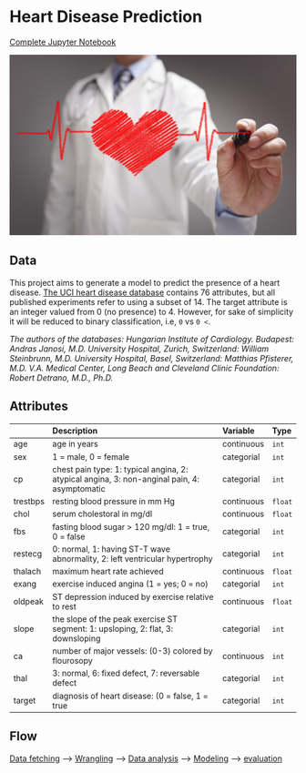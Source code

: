 # Heart Disease Prediction

[Complete Jupyter Notebook](./heart_disease_prediction.ipynb)

![](./header.jpg)

## Data

This project aims to generate a model to predict the presence of a heart disease. [The UCI heart disease database](https://archive.ics.uci.edu/ml/machine-learning-databases/heart-disease/) contains 76 attributes, but all published experiments refer to using a subset of 14. The target attribute is an integer valued from 0 (no presence) to 4. However, for sake of simplicity it will be reduced to binary classification, i.e, `0` vs `0 <`. 

*The authors of the databases: Hungarian Institute of Cardiology. Budapest: Andras Janosi, M.D. University Hospital, Zurich, Switzerland: William Steinbrunn, M.D. University Hospital, Basel, Switzerland: Matthias Pfisterer, M.D. V.A. Medical Center, Long Beach and Cleveland Clinic Foundation: Robert Detrano, M.D., Ph.D.*

## Attributes

|  | Description | Variable | Type |
|:---------|:---------------------------------------------------------------------------------------------|:-----------|:--------|
| age | age in years | continuous | `int` |
| sex | 1 = male, 0 = female | categorial | `int` |
| cp | chest pain type: 1: typical angina, 2: atypical angina, 3: non-anginal pain, 4: asymptomatic | categorial | `int` |
| trestbps | resting blood pressure in mm Hg | continuous | `float` |
| chol | serum cholestoral in mg/dl | continuous | `float` |
| fbs | fasting blood sugar > 120 mg/dl: 1 = true, 0 = false | categorial | `int` |
| restecg | 0: normal, 1: having ST-T wave abnormality, 2: left ventricular hypertrophy | categorial | `int` |
| thalach | maximum heart rate achieved | continuous | `float` |
| exang | exercise induced angina (1 = yes; 0 = no) | categorial | `int` |
| oldpeak | ST depression induced by exercise relative to rest | continuous | `float` |
| slope | the slope of the peak exercise ST segment: 1: upsloping, 2: flat, 3: downsloping | categorial | `int` |
| ca | number of major vessels: (0-3) colored by flourosopy | continuous | `int` |
| thal | 3: normal, 6: fixed defect, 7: reversable defect | categorial | `int` |
| target | diagnosis of heart disease: (0 = false, 1 = true | categorial | `int` |


## Flow

[Data fetching](#data-fetching) --> [Wrangling](#wrangling) --> [Data analysis]() --> [Modeling]() --> [evaluation]()
